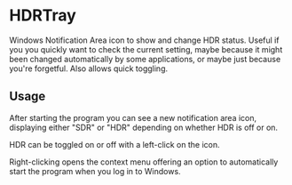 HDRTray
=======
Windows Notification Area icon to show and change HDR status.
Useful if you you quickly want to check the current setting, maybe because it might been changed automatically by some applications, or maybe just because you're forgetful.
Also allows quick toggling.

Usage
-----
After starting the program you can see a new notification area icon, displaying
either "SDR" or "HDR" depending on whether HDR is off or on.

HDR can be toggled on or off with a left-click on the icon.

Right-clicking opens the context menu offering an option to automatically start
the program when you log in to Windows.
